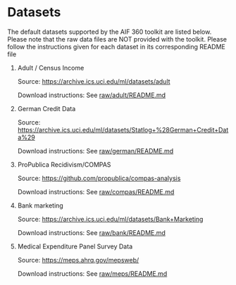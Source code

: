 # Datasets

The default datasets supported by the AIF 360 toolkit are listed below. Please note that the raw data files are NOT provided with the toolkit. Please follow the instructions given for each dataset in its corresponding README file


1. Adult / Census Income 

   Source: <a href="https://archive.ics.uci.edu/ml/datasets/adult">https://archive.ics.uci.edu/ml/datasets/adult</a>

   Download instructions: See [raw/adult/README.md](raw/adult/README.md)

2. German Credit Data 

   Source: <a href="https://archive.ics.uci.edu/ml/datasets/Statlog+%28German+Credit+Data%29">https://archive.ics.uci.edu/ml/datasets/Statlog+%28German+Credit+Data%29</a>

   Download instructions: See [raw/german/README.md](raw/german/README.md)

3. ProPublica Recidivism/COMPAS 

   Source: <a href="https://github.com/propublica/compas-analysis">https://github.com/propublica/compas-analysis</a>

   Download instructions: See [raw/compas/README.md](raw/compas/README.md)

4. Bank marketing 

   Source: <a href="https://archive.ics.uci.edu/ml/datasets/Bank+Marketing">https://archive.ics.uci.edu/ml/datasets/Bank+Marketing</a>

   Download instructions: See [raw/bank/README.md](raw/bank/README.md)

5. Medical Expenditure Panel Survey Data

   Source: <a href="https://meps.ahrq.gov/mepsweb/"><https://meps.ahrq.gov/mepsweb/></a>
   
   Download instructions: See [raw/meps/README.md](raw/meps/README.md)
